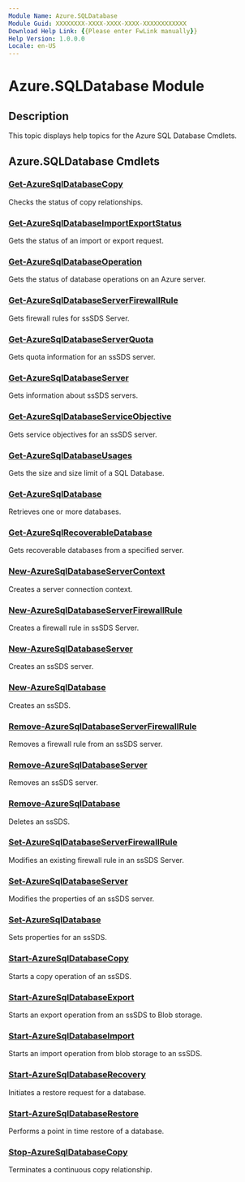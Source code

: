 ```yaml
---
Module Name: Azure.SQLDatabase
Module Guid: XXXXXXXX-XXXX-XXXX-XXXX-XXXXXXXXXXXX
Download Help Link: {{Please enter FwLink manually}}
Help Version: 1.0.0.0
Locale: en-US
---
```


# Azure.SQLDatabase Module
## Description
This topic displays help topics for the Azure SQL Database Cmdlets. 

## Azure.SQLDatabase Cmdlets
### [Get-AzureSqlDatabaseCopy](./Get-AzureSqlDatabaseCopy.md)
Checks the status of copy relationships.


### [Get-AzureSqlDatabaseImportExportStatus](./Get-AzureSqlDatabaseImportExportStatus.md)
Gets the status of an import or export request.


### [Get-AzureSqlDatabaseOperation](./Get-AzureSqlDatabaseOperation.md)
Gets the status of database operations on an Azure server.


### [Get-AzureSqlDatabaseServerFirewallRule](./Get-AzureSqlDatabaseServerFirewallRule.md)
Gets firewall rules for ssSDS Server.


### [Get-AzureSqlDatabaseServerQuota](./Get-AzureSqlDatabaseServerQuota.md)
Gets quota information for an ssSDS server.


### [Get-AzureSqlDatabaseServer](./Get-AzureSqlDatabaseServer.md)
Gets information about ssSDS servers.


### [Get-AzureSqlDatabaseServiceObjective](./Get-AzureSqlDatabaseServiceObjective.md)
Gets service objectives for an ssSDS server.


### [Get-AzureSqlDatabaseUsages](./Get-AzureSqlDatabaseUsages.md)
Gets the size and size limit of a SQL Database.


### [Get-AzureSqlDatabase](./Get-AzureSqlDatabase.md)
Retrieves one or more databases.


### [Get-AzureSqlRecoverableDatabase](./Get-AzureSqlRecoverableDatabase.md)
Gets recoverable databases from a specified server.


### [New-AzureSqlDatabaseServerContext](./New-AzureSqlDatabaseServerContext.md)
Creates a server connection context.


### [New-AzureSqlDatabaseServerFirewallRule](./New-AzureSqlDatabaseServerFirewallRule.md)
Creates a firewall rule in ssSDS Server.


### [New-AzureSqlDatabaseServer](./New-AzureSqlDatabaseServer.md)
Creates an ssSDS server.


### [New-AzureSqlDatabase](./New-AzureSqlDatabase.md)
Creates an ssSDS.


### [Remove-AzureSqlDatabaseServerFirewallRule](./Remove-AzureSqlDatabaseServerFirewallRule.md)
Removes a firewall rule from an ssSDS server.


### [Remove-AzureSqlDatabaseServer](./Remove-AzureSqlDatabaseServer.md)
Removes an ssSDS server.


### [Remove-AzureSqlDatabase](./Remove-AzureSqlDatabase.md)
Deletes an ssSDS.


### [Set-AzureSqlDatabaseServerFirewallRule](./Set-AzureSqlDatabaseServerFirewallRule.md)
Modifies an existing firewall rule in an ssSDS Server.


### [Set-AzureSqlDatabaseServer](./Set-AzureSqlDatabaseServer.md)
Modifies the properties of an ssSDS server.


### [Set-AzureSqlDatabase](./Set-AzureSqlDatabase.md)
Sets properties for an ssSDS.


### [Start-AzureSqlDatabaseCopy](./Start-AzureSqlDatabaseCopy.md)
Starts a copy operation of an ssSDS.


### [Start-AzureSqlDatabaseExport](./Start-AzureSqlDatabaseExport.md)
Starts an export operation from an ssSDS to Blob storage.


### [Start-AzureSqlDatabaseImport](./Start-AzureSqlDatabaseImport.md)
Starts an import operation from blob storage to an ssSDS.


### [Start-AzureSqlDatabaseRecovery](./Start-AzureSqlDatabaseRecovery.md)
Initiates a restore request for a database.


### [Start-AzureSqlDatabaseRestore](./Start-AzureSqlDatabaseRestore.md)
Performs a point in time restore of a database.


### [Stop-AzureSqlDatabaseCopy](./Stop-AzureSqlDatabaseCopy.md)
Terminates a continuous copy relationship.




